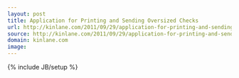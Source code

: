 ```yaml
---
layout: post
title: Application for Printing and Sending Oversized Checks
url: http://kinlane.com/2011/09/29/application-for-printing-and-sending-oversized-checks/
source: http://kinlane.com/2011/09/29/application-for-printing-and-sending-oversized-checks/
domain: kinlane.com
image: 
---
```

{% include JB/setup %}
</div>
